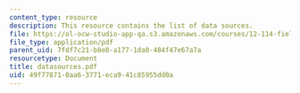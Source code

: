 ```yaml
---
content_type: resource
description: This resource contains the list of data sources.
file: https://ol-ocw-studio-app-qa.s3.amazonaws.com/courses/12-114-field-geology-i-fall-2005/49f778710aa63771eca941c85955dd0a_datasources.pdf
file_type: application/pdf
parent_uid: 7fdf7c21-b8e8-a177-1da0-484f47e67a7a
resourcetype: Document
title: datasources.pdf
uid: 49f77871-0aa6-3771-eca9-41c85955dd0a
---
```

